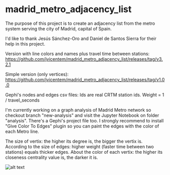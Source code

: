 # madrid_metro_adjacency_list
The purpose of this project is to create an adjacency list from the metro system serving the city of Madrid, capital of Spain. 

I'd like to thank Jesús Sánchez-Oro and Daniel de Santos Sierra for their help in this project.

Version with line colors and names plus travel time between stations: https://github.com/jvicentem/madrid_metro_adjacency_list/releases/tag/v3.2.1

Simple version (only vertices): https://github.com/jvicentem/madrid_metro_adjacency_list/releases/tag/v1.0.0

Gephi's nodes and edges csv files: Ids are real CRTM station ids. Weight = 1 / travel_seconds


I'm currently working on a graph analysis of Madrid Metro network so checkout branch "new-analysis" and visit the Jupyter Notebook on folder "analysis". 
There's a Gephi's project file too. I strongly recommend to install "Give Color To Edges" plugin so you can paint the edges with the color of each Metro line. 

The size of vertix: the higher its degree is, the bigger the vertix is.
According to the size of edges: higher weight (faster time between two stations) equals thicker edges.
About the color of each vertix: the higher its closeness centrality value is, the darker it is.

![alt text](https://github.com/jvicentem/madrid_metro_adjacency_list/raw/master/with-coordinates.png)


